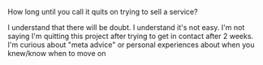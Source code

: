 How long until you call it quits on trying to sell a service?

I understand that there will be doubt. I understand it's not easy. I'm not saying I'm quitting this project after trying to get in contact after 2 weeks. I'm curious about "meta advice" or personal experiences about when you knew/know when to move on
